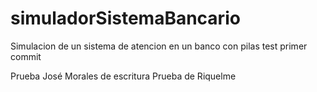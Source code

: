 # simuladorSistemaBancario
Simulacion de un sistema de atencion en un banco con pilas
test primer commit


Prueba José Morales de escritura
Prueba de Riquelme